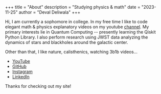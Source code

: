 +++
title = "About"
description = "Studying physics & math"
date = "2023-11-25"
author = "Deval Deliwala"
+++

Hi, I am currently a sophomore in college. In my free time I like to code
elegant math & physics explanatory videos on my youtube
[channel](https://youtube.com/@devdeliw). My primary interests lie in Quantum
Computing -- presently learning the Qiskit Python Library. I also perform
research using JWST data analyzing the dynamics of stars and blackholes around
the galactic center.

Other than that, I like nature, calisthenics, watching 3b1b videos...

* [YouTube](https://youtube.com/@devdeliw/)
* [GitHub](https://github.com/devdeliw)
* [Instagram](https://instagram.com/devaldeliwala)
* [LinkedIn](https://www.linkedin.com/in/deval-deliwala-554749219/)


Thanks for checking out my site!

